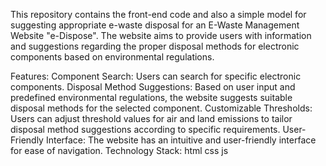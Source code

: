 This repository contains the front-end code and also a simple model for suggesting appropriate e-waste disposal for an E-Waste Management Website "e-Dispose". The website aims to provide users with information and suggestions regarding the proper disposal methods for electronic components based on environmental regulations.

Features:
Component Search: Users can search for specific electronic components.
Disposal Method Suggestions: Based on user input and predefined environmental regulations, the website suggests suitable disposal methods for the selected component.
Customizable Thresholds: Users can adjust threshold values for air and land emissions to tailor disposal method suggestions according to specific requirements.
User-Friendly Interface: The website has an intuitive and user-friendly interface for ease of navigation.
Technology Stack:
html
css
js
